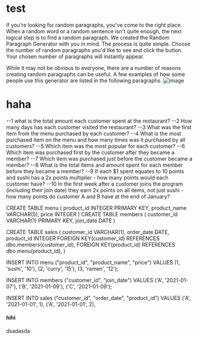 # test

If you're looking for random paragraphs, you've come to the right place. When a random word or a random sentence isn't quite enough, the next logical step is to find a random paragraph. We created the Random Paragraph Generator with you in mind. The process is quite simple. Choose the number of random paragraphs you'd like to see and click the button. Your chosen number of paragraphs will instantly appear.

While it may not be obvious to everyone, there are a number of reasons creating random paragraphs can be useful. A few examples of how some people use this generator are listed in the following paragraphs.
![image](https://user-images.githubusercontent.com/120476961/225804483-08970149-3153-4f28-81fc-9e57cf827082.png)


# haha

--1 what is the total amount each customer spent at the restaurant?
--2 How many days has each customer visited the restaurant?
--3 What was the first item from the menu purchased by each customer?
--4 What is the most purchased item on the menu and how many times was it purchased by all customers?
--5 Which item was the most popular for each customer?
--6 Which item was purchased first by the customer after they became a member?
--7 Which item was purchased just before the customer became a member?
--8 What is the total items and amount spent for each member before they became a member?
--9 If each $1 spent equates to 10 points and sushi has a 2x points multiplier - how many points would each customer have?
--10 In the first week after a customer joins the program (including their join date) they earn 2x points on all items, not just sushi - how many points do customer A and B have at the end of January?

CREATE TABLE menu (
  product_id INTEGER PRIMARY KEY,
  product_name VARCHAR(5),
  price INTEGER
)
CREATE TABLE members (
  customer_id VARCHAR(1) PRIMARY KEY,
  join_date DATE
)

CREATE TABLE sales (
  customer_id VARCHAR(1),
  order_date DATE,
  product_id INTEGER
  FOREIGN KEY(customer_id) REFERENCES dbo.members(customer_id),
  FOREIGN KEY(product_id) REFERENCES dbo.menu(product_id),
)


INSERT INTO menu
  ("product_id", "product_name", "price")
VALUES
  (1, 'sushi', '10'),
  (2, 'curry', '15'),
  (3, 'ramen', '12');
  

INSERT INTO members
  ("customer_id", "join_date")
VALUES
  ('A', '2021-01-07'),
  ('B', '2021-01-09'),
  ('C', '2021-01-09');

INSERT INTO sales
  ("customer_id", "order_date", "product_id")
VALUES
  ('A', '2021-01-01', 1),
  ('A', '2021-01-01', 2),

#### hihi
dsadasda
